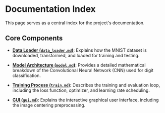 # Documentation Index

This page serves as a central index for the project's documentation.

## Core Components

- **[Data Loader (`data_loader.md`)](data_loader.md)**: Explains how the MNIST dataset is downloaded, transformed, and loaded for training and testing.

- **[Model Architecture (`model.md`)](model.md)**: Provides a detailed mathematical breakdown of the Convolutional Neural Network (CNN) used for digit classification.

- **[Training Process (`train.md`)](train.md)**: Describes the training and evaluation loop, including the loss function, optimizer, and learning rate scheduling.

- **[GUI (`gui.md`)](gui.md)**: Explains the interactive graphical user interface, including the image centering preprocessing.

